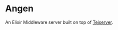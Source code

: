 # Angen
An Elixir Middleware server built on top of [Teiserver](https://github.com/Teifion/teiserver).

